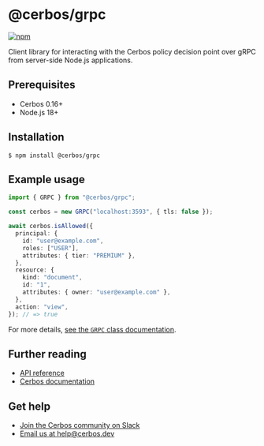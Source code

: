 # @cerbos/grpc

[![npm](https://img.shields.io/npm/v/@cerbos/grpc?style=flat-square)](https://www.npmjs.com/package/@cerbos/grpc)

Client library for interacting with the Cerbos policy decision point over gRPC from server-side Node.js applications.

## Prerequisites

- Cerbos 0.16+
- Node.js 18+

## Installation

```console
$ npm install @cerbos/grpc
```

## Example usage

```typescript
import { GRPC } from "@cerbos/grpc";

const cerbos = new GRPC("localhost:3593", { tls: false });

await cerbos.isAllowed({
  principal: {
    id: "user@example.com",
    roles: ["USER"],
    attributes: { tier: "PREMIUM" },
  },
  resource: {
    kind: "document",
    id: "1",
    attributes: { owner: "user@example.com" },
  },
  action: "view",
}); // => true
```

For more details, [see the `GRPC` class documentation](../../docs/grpc.grpc.md).

## Further reading

- [API reference](../../docs/grpc.md)
- [Cerbos documentation](https://docs.cerbos.dev)

## Get help

- [Join the Cerbos community on Slack](http://go.cerbos.io/slack)
- [Email us at help@cerbos.dev](mailto:help@cerbos.dev)

